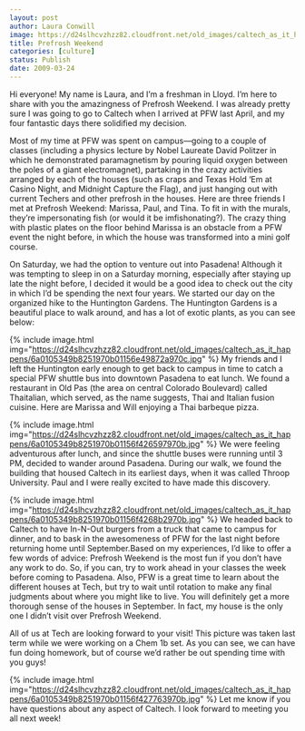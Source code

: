```yaml
---
layout: post
author: Laura Conwill
image: https://d24slhcvzhzz82.cloudfront.net/old_images/caltech_as_it_happens/6a0105349b8251970b01156e4985c7970c.jpg
title: Prefrosh Weekend
categories: [culture]
status: Publish
date: 2009-03-24
---
```


Hi everyone! My name is Laura, and I’m a freshman in Lloyd. I’m here to share with you the amazingness of Prefrosh Weekend. I was already pretty sure I was going to go to Caltech when I arrived at PFW last April, and my four fantastic days there solidified my decision.

Most of my time at PFW was spent on campus—going to a couple of classes (including a physics lecture by Nobel Laureate David Politzer in which he demonstrated paramagnetism by pouring liquid oxygen between the poles of a giant electromagnet), partaking in the crazy activities arranged by each of the houses (such as craps and Texas Hold ‘Em at Casino Night, and Midnight Capture the Flag), and just hanging out with current Techers and other prefrosh in the houses. 
Here are three friends I met at Prefrosh Weekend: Marissa, Paul, and Tina. To fit in with the murals, they’re impersonating fish (or would it be imfishonating?). The crazy thing with plastic plates on the floor behind Marissa is an obstacle from a PFW event the night before, in which the house was transformed into a mini golf course. 
 
On Saturday, we had the option to venture out into Pasadena! Although it was tempting to sleep in on a Saturday morning, especially after staying up late the night before, I decided it would be a good idea to check out the city in which I’d be spending the next four years. We started our day on the organized hike to the Huntington Gardens. 
The Huntington Gardens is a beautiful place to walk around, and has a lot of exotic plants, as you can see below:

{% include image.html img="https://d24slhcvzhzz82.cloudfront.net/old_images/caltech_as_it_happens/6a0105349b8251970b01156e49872a970c.jpg" %} 
My friends and I left the Huntington early enough to get back to campus in time to catch a special PFW shuttle bus into downtown Pasadena to eat lunch. We found a restaurant in Old Pas (the area on central Colorado Boulevard) called Thaitalian, which served, as the name suggests, Thai and Italian fusion cuisine. Here are Marissa and Will enjoying a Thai barbeque pizza.


{% include image.html img="https://d24slhcvzhzz82.cloudfront.net/old_images/caltech_as_it_happens/6a0105349b8251970b01156f426597970b.jpg" %} 
We were feeling adventurous after lunch, and since the shuttle buses were running until 3 PM, decided to wander around Pasadena. During our walk, we found the building that housed Caltech in its earliest days, when it was called Throop University. Paul and I were really excited to have made this discovery.


{% include image.html img="https://d24slhcvzhzz82.cloudfront.net/old_images/caltech_as_it_happens/6a0105349b8251970b01156f4268b2970b.jpg" %} 
We headed back to Caltech to have In-N-Out burgers from a truck that came to campus for dinner, and to bask in the awesomeness of PFW for the last night before returning home until September.Based on my experiences, I’d like to offer a few words of advice: Prefrosh Weekend is the most fun if you don’t have any work to do. So, if you can, try to work ahead in your classes the week before coming to Pasadena. Also, PFW is a great time to learn about the different houses at Tech, but try to wait until rotation to make any final judgments about where you might like to live. You will definitely get a more thorough sense of the houses in September. In fact, my house is the only one I didn’t visit over Prefrosh Weekend.

All of us at Tech are looking forward to your visit! This picture was taken last term while we were working on a Chem 1b set. As you can see, we can have fun doing homework, but of course we’d rather be out spending time with you guys!

{% include image.html img="https://d24slhcvzhzz82.cloudfront.net/old_images/caltech_as_it_happens/6a0105349b8251970b01156f427763970b.jpg" %} 
Let me know if you have questions about any aspect of Caltech. I look forward to meeting you all next week! 
